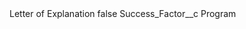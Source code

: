 <?xml version="1.0" encoding="UTF-8"?>
<CustomMetadata xmlns="http://soap.sforce.com/2006/04/metadata" xmlns:xsi="http://www.w3.org/2001/XMLSchema-instance" xmlns:xsd="http://www.w3.org/2001/XMLSchema">
    <label>Letter of Explanation</label>
    <protected>false</protected>
    <values>
        <field>Success_Factor__c</field>
        <value xsi:type="xsd:string">Program</value>
    </values>
</CustomMetadata>
